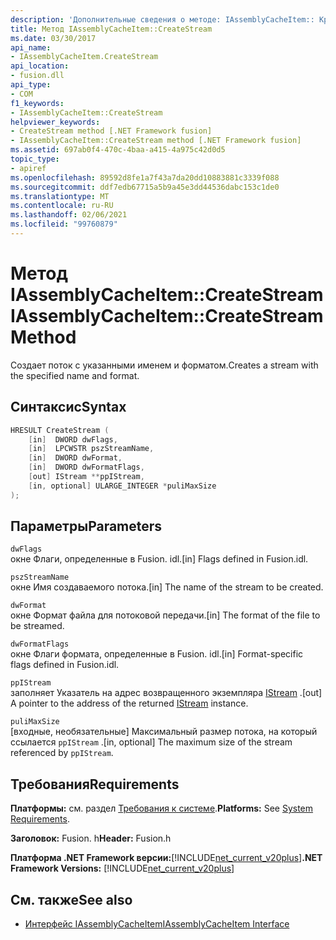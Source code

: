 ```yaml
---
description: 'Дополнительные сведения о методе: IAssemblyCacheItem:: Креатестреам'
title: Метод IAssemblyCacheItem::CreateStream
ms.date: 03/30/2017
api_name:
- IAssemblyCacheItem.CreateStream
api_location:
- fusion.dll
api_type:
- COM
f1_keywords:
- IAssemblyCacheItem::CreateStream
helpviewer_keywords:
- CreateStream method [.NET Framework fusion]
- IAssemblyCacheItem::CreateStream method [.NET Framework fusion]
ms.assetid: 697ab0f4-470c-4baa-a415-4a975c42d0d5
topic_type:
- apiref
ms.openlocfilehash: 89592d8fe1a7f43a7da20dd10883881c3339f088
ms.sourcegitcommit: ddf7edb67715a5b9a45e3dd44536dabc153c1de0
ms.translationtype: MT
ms.contentlocale: ru-RU
ms.lasthandoff: 02/06/2021
ms.locfileid: "99760879"
---
```

# <a name="iassemblycacheitemcreatestream-method"></a><span data-ttu-id="5fa59-103">Метод IAssemblyCacheItem::CreateStream</span><span class="sxs-lookup"><span data-stu-id="5fa59-103">IAssemblyCacheItem::CreateStream Method</span></span>

<span data-ttu-id="5fa59-104">Создает поток с указанными именем и форматом.</span><span class="sxs-lookup"><span data-stu-id="5fa59-104">Creates a stream with the specified name and format.</span></span>

## <a name="syntax"></a><span data-ttu-id="5fa59-105">Синтаксис</span><span class="sxs-lookup"><span data-stu-id="5fa59-105">Syntax</span></span>

```cpp
HRESULT CreateStream (
    [in]  DWORD dwFlags,
    [in]  LPCWSTR pszStreamName,
    [in]  DWORD dwFormat,
    [in]  DWORD dwFormatFlags,
    [out] IStream **ppIStream,
    [in, optional] ULARGE_INTEGER *puliMaxSize
);
```

## <a name="parameters"></a><span data-ttu-id="5fa59-106">Параметры</span><span class="sxs-lookup"><span data-stu-id="5fa59-106">Parameters</span></span>

`dwFlags`\
<span data-ttu-id="5fa59-107">окне Флаги, определенные в Fusion. idl.</span><span class="sxs-lookup"><span data-stu-id="5fa59-107">[in] Flags defined in Fusion.idl.</span></span>

`pszStreamName`\
<span data-ttu-id="5fa59-108">окне Имя создаваемого потока.</span><span class="sxs-lookup"><span data-stu-id="5fa59-108">[in] The name of the stream to be created.</span></span>

`dwFormat`\
<span data-ttu-id="5fa59-109">окне Формат файла для потоковой передачи.</span><span class="sxs-lookup"><span data-stu-id="5fa59-109">[in] The format of the file to be streamed.</span></span>

`dwFormatFlags`\
<span data-ttu-id="5fa59-110">окне Флаги формата, определенные в Fusion. idl.</span><span class="sxs-lookup"><span data-stu-id="5fa59-110">[in] Format-specific flags defined in Fusion.idl.</span></span>

`ppIStream`\
<span data-ttu-id="5fa59-111">заполняет Указатель на адрес возвращенного экземпляра [IStream](/windows/desktop/api/objidl/nn-objidl-istream) .</span><span class="sxs-lookup"><span data-stu-id="5fa59-111">[out] A pointer to the address of the returned [IStream](/windows/desktop/api/objidl/nn-objidl-istream) instance.</span></span>

`puliMaxSize`\
<span data-ttu-id="5fa59-112">[входные, необязательные] Максимальный размер потока, на который ссылается `ppIStream` .</span><span class="sxs-lookup"><span data-stu-id="5fa59-112">[in, optional] The maximum size of the stream referenced by `ppIStream`.</span></span>

## <a name="requirements"></a><span data-ttu-id="5fa59-113">Требования</span><span class="sxs-lookup"><span data-stu-id="5fa59-113">Requirements</span></span>

<span data-ttu-id="5fa59-114">**Платформы:** см. раздел [Требования к системе](../../get-started/system-requirements.md).</span><span class="sxs-lookup"><span data-stu-id="5fa59-114">**Platforms:** See [System Requirements](../../get-started/system-requirements.md).</span></span>

<span data-ttu-id="5fa59-115">**Заголовок:** Fusion. h</span><span class="sxs-lookup"><span data-stu-id="5fa59-115">**Header:** Fusion.h</span></span>

<span data-ttu-id="5fa59-116">**Платформа .NET Framework версии:**[!INCLUDE[net_current_v20plus](../../../../includes/net-current-v20plus-md.md)]</span><span class="sxs-lookup"><span data-stu-id="5fa59-116">**.NET Framework Versions:** [!INCLUDE[net_current_v20plus](../../../../includes/net-current-v20plus-md.md)]</span></span>

## <a name="see-also"></a><span data-ttu-id="5fa59-117">См. также</span><span class="sxs-lookup"><span data-stu-id="5fa59-117">See also</span></span>

- [<span data-ttu-id="5fa59-118">Интерфейс IAssemblyCacheItem</span><span class="sxs-lookup"><span data-stu-id="5fa59-118">IAssemblyCacheItem Interface</span></span>](iassemblycacheitem-interface.md)
